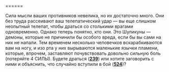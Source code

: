 ======

Сила мысли ваших противников невелика, но их достаточно много. Они без труда рассеивают ваш телепатический удар — вы еще слишком неопытный телепат, чтобы драться со столькими врагами одновременно. Однако теперь понятно, кто они. Это Шуликуны — демоны, которые не причинили бы особого вреда, если бы вы сами на них не напали. Тем временем несколько человечков вскарабкиваются вам на ногу, и изо рта у них вырываются маленькие язычки пламени, которые, впрочем, заставляют почувствовать довольно сильную боль (потеряйте 4 СИЛЫ). Будете драться ([**239**](#n_239)) или хотите заговорить с ними и объяснить, что случайно вступили в бой ([**524**](#n_524))?

